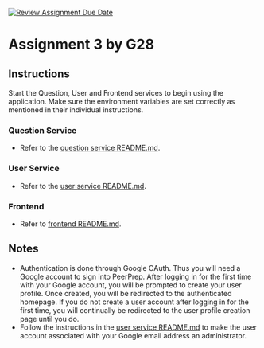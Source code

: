 [![Review Assignment Due Date](https://classroom.github.com/assets/deadline-readme-button-24ddc0f5d75046c5622901739e7c5dd533143b0c8e959d652212380cedb1ea36.svg)](https://classroom.github.com/a/6BOvYMwN)

# Assignment 3 by G28

## Instructions

Start the Question, User and Frontend services to begin using the application. Make sure the environment variables are set correctly as mentioned in their individual instructions.

### Question Service

* Refer to the [question service README.md](backend/services/question/README.md).

### User Service

* Refer to the [user service README.md](backend/services/user/README.md).

### Frontend

* Refer to [frontend README.md](frontend/README.md).

## Notes 

- Authentication is done through Google OAuth. Thus you will need a Google account to sign into PeerPrep. After logging in for the first time with your Google account, you will be prompted to create your user profile. Once created, you will be redirected to the authenticated homepage. If you do not create a user account after logging in for the first time, you will continually be redirected to the user profile creation page until you do.
- Follow the instructions in the [user service README.md](backend/services/user/README.md) to make the user account associated with your Google email address an administrator.